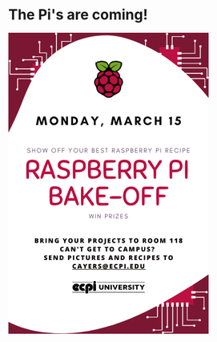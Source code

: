 # The Pi's are coming!

![Pi Day 2021](https://github.com/ECPIGIT/RaspberryPi/blob/f5846af518c4b7d7812db071058f92c67098aa7f/competitions/PiDay2021.png)
